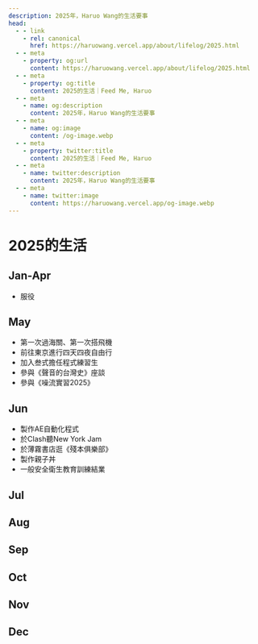 ```yaml
---
description: 2025年，Haruo Wang的生活要事
head:
  - - link
    - rel: canonical
      href: https://haruowang.vercel.app/about/lifelog/2025.html
  - - meta
    - property: og:url
      content: https://haruowang.vercel.app/about/lifelog/2025.html
  - - meta
    - property: og:title
      content: 2025的生活｜Feed Me, Haruo
  - - meta
    - name: og:description
      content: 2025年，Haruo Wang的生活要事
  - - meta
    - name: og:image
      content: /og-image.webp
  - - meta
    - property: twitter:title
      content: 2025的生活｜Feed Me, Haruo
  - - meta
    - name: twitter:description
      content: 2025年，Haruo Wang的生活要事
  - - meta
    - name: twitter:image
      content: https://haruowang.vercel.app/og-image.webp
---
```


# 2025的生活

<p><Badge type="info" text="🌿 Budding" /></P>

## Jan-Apr
- 服役

## May 
- 第一次過海關、第一次搭飛機
- 前往東京進行四天四夜自由行
- 加入叁式擔任程式練習生
- 參與《聲音的台灣史》座談
- 參與《噪流實習2025》

## Jun 
- 製作AE自動化程式
- 於Clash聽New York Jam
- 於薄霧書店逛《殘本俱樂部》
- 製作親子丼
- 一般安全衛生教育訓練結業

## Jul 

## Aug 

## Sep

## Oct 

## Nov

## Dec